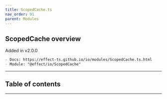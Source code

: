 ```yaml
---
title: ScopedCache.ts
nav_order: 91
parent: Modules
---
```


## ScopedCache overview

Added in v2.0.0

```md
- Docs: https://effect-ts.github.io/io/modules/ScopedCache.ts.html
- Module: "@effect/io/ScopedCache"
```

---

<h2 class="text-delta">Table of contents</h2>

---
